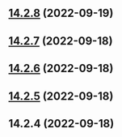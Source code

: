 ## [14.2.8](https://github.com/nitedani/vite-plugin-angular/compare/v14.2.7...v14.2.8) (2022-09-19)



## [14.2.7](https://github.com/nitedani/vite-plugin-angular/compare/v14.2.6...v14.2.7) (2022-09-18)



## [14.2.6](https://github.com/nitedani/vite-plugin-angular/compare/v14.2.5...v14.2.6) (2022-09-18)



## [14.2.5](https://github.com/nitedani/vite-plugin-angular/compare/v14.2.4...v14.2.5) (2022-09-18)



## 14.2.4 (2022-09-18)



